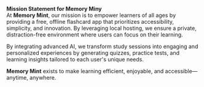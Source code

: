 **Mission Statement for Memory Miny**  
At **Memory Mint**, our mission is to empower learners of all ages by providing a free, offline flashcard app that prioritizes accessibility, simplicity, and innovation. By leveraging local hosting, we ensure a private, distraction-free environment where users can focus on their learning.  

By integrating advanced AI, we transform study sessions into engaging and personalized experiences by generating quizzes, practice tests, and learning insights tailored to each user's unique needs.  

**Memory Mint** exists to make learning efficient, enjoyable, and accessible—anytime, anywhere.
